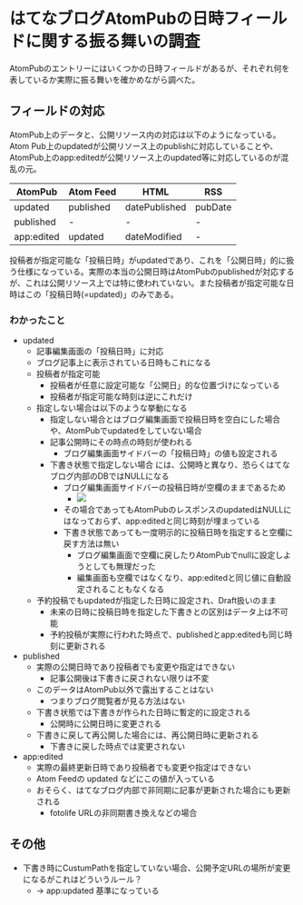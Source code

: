# はてなブログAtomPubの日時フィールドに関する振る舞いの調査

AtomPubのエントリーにはいくつかの日時フィールドがあるが、それぞれ何を表しているか実際に振る舞いを確かめながら調べた。

## フィールドの対応

AtomPub上のデータと、公開リソース内の対応は以下のようになっている。Atom Pub上のupdatedが公開リソース上のpublishに対応していることや、AtomPub上のapp:editedが公開リソース上のupdated等に対応しているのが混乱の元。

| AtomPub    | Atom Feed | HTML          | RSS |
| ---------  | --------- | ------------- |---- |
| updated    | published | datePublished | pubDate |
| published  | -         | -             | -       |
| app:edited | updated   | dateModified  | -       |

投稿者が指定可能な「投稿日時」がupdatedであり、これを「公開日時」的に扱う仕様になっている。実際の本当の公開日時はAtomPubのpublishedが対応するが、これは公開リソース上では特に使われていない。また投稿者が指定可能な日時はこの「投稿日時(=updated)」のみである。

### わかったこと
- updated
    - 記事編集画面の「投稿日時」に対応
    - ブログ記事上に表示されている日時もこれになる
    - 投稿者が指定可能
        - 投稿者が任意に設定可能な「公開日」的な位置づけになっている
        - 投稿者が指定可能な時刻は逆にこれだけ
    - 指定しない場合は以下のような挙動になる
        - 指定しない場合とはブログ編集画面で投稿日時を空白にした場合や、AtomPubでupdatedをしていない場合
        - 記事公開時にその時点の時刻が使われる
            - ブログ編集画面サイドバーの「投稿日時」の値も設定される
        - 下書き状態で指定しない場合 には、公開時と異なり、恐らくはてなブログ内部のDBではNULLになる
            - ブログ編集画面サイドバーの投稿日時が空欄のままであるため
                - ![](http://songmu.github.io/images/ghzo/23-1014-2157-441f8c813f199a62.png)
            - その場合であってもAtomPubのレスポンスのupdatedはNULLにはなっておらず、app:editedと同じ時刻が埋まっている
            - 下書き状態であっても一度明示的に投稿日時を指定すると空欄に戻す方法は無い
                - ブログ編集画面で空欄に戻したりAtomPubでnullに設定しようとしても無理だった
                - 編集画面も空欄ではなくなり、app:editedと同じ値に自動設定されることもなくなる
    - 予約投稿でもupdatedが指定した日時に設定され、Draft扱いのまま
        - 未来の日時に投稿日時を指定した下書きとの区別はデータ上は不可能
        - 予約投稿が実際に行われた時点で、publishedとapp:editedも同じ時刻に更新される
- published
    - 実際の公開日時であり投稿者でも変更や指定はできない
        - 記事公開後は下書きに戻されない限りは不変
    - このデータはAtomPub以外で露出することはない
        - つまりブログ閲覧者が見る方法はない
    - 下書き状態では下書きが作られた日時に暫定的に設定される
        - 公開時に公開日時に変更される
    - 下書きに戻して再公開した場合には、再公開日時に更新される
        - 下書きに戻した時点では変更されない
- app:edited
    - 実際の最終更新日時であり投稿者でも変更や指定はできない
    - Atom Feedの updated などにこの値が入っている
    - おそらく、はてなブログ内部で非同期に記事が更新された場合にも更新される
        - fotolife URLの非同期書き換えなどの場合

## その他
- 下書き時にCustumPathを指定していない場合、公開予定URLの場所が変更になるがこれはどういうルール？
    - → app:updated 基準になっている
